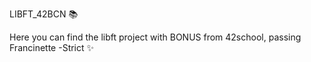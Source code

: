 LIBFT_42BCN 📚

Here you can find the libft project with BONUS from 42school, passing Francinette -Strict ✨
